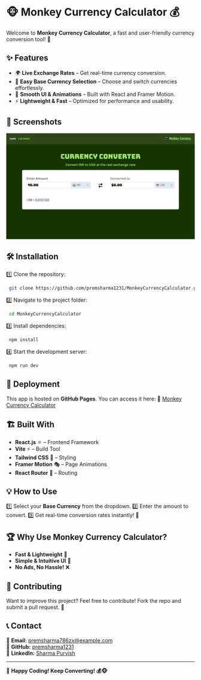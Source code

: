 # 🐵 Monkey Currency Calculator 💰

Welcome to **Monkey Currency Calculator**, a fast and user-friendly currency conversion tool! 🚀

## ✨ Features

- 🌍 **Live Exchange Rates** – Get real-time currency conversion.
- 🔄 **Easy Base Currency Selection** – Choose and switch currencies effortlessly.
- 🎨 **Smooth UI & Animations** – Built with React and Framer Motion.
- ⚡ **Lightweight & Fast** – Optimized for performance and usability.

## 📸 Screenshots

![Monkey Currency Calculator](https://raw.githubusercontent.com/premsharma1231/MonkeyCurrencyCalculator/refs/heads/main/Screenshot%20(220).png)

## 🛠️ Installation

1️⃣ Clone the repository:
```sh
 git clone https://github.com/premsharma1231/MonkeyCurrencyCalculator.git
```

2️⃣ Navigate to the project folder:
```sh
 cd MonkeyCurrencyCalculator
```

3️⃣ Install dependencies:
```sh
 npm install
```

4️⃣ Start the development server:
```sh
 npm run dev
```

## 🚀 Deployment

This app is hosted on **GitHub Pages**. You can access it here:
🔗 [Monkey Currency Calculator](https://premsharma1231.github.io/MonkeyCurrencyCalculator/home)

## 🏗️ Built With

- **React.js** ⚛️ – Frontend Framework
- **Vite** ⚡ – Build Tool
- **Tailwind CSS** 🎨 – Styling
- **Framer Motion** 🎭 – Page Animations
- **React Router** 🚏 – Routing

## 💡 How to Use

1️⃣ Select your **Base Currency** from the dropdown.
2️⃣ Enter the amount to convert.
3️⃣ Get real-time conversion rates instantly! 🚀

## 🏆 Why Use Monkey Currency Calculator?

- **Fast & Lightweight** 🚀
- **Simple & Intuitive UI** 🎨
- **No Ads, No Hassle!** ❌

## 🤝 Contributing

Want to improve this project? Feel free to contribute! Fork the repo and submit a pull request. 🙌

## 📞 Contact

📧 **Email:** premsharma786zx@example.com  
🔗 **GitHub:** [premsharma1231](https://github.com/premsharma1231)  
🔗 **LinkedIn:** [Sharma Purvish](https://www.linkedin.com/in/sharma-purvish-591120248/)

---
🚀 **Happy Coding! Keep Converting! 💰🐵**
